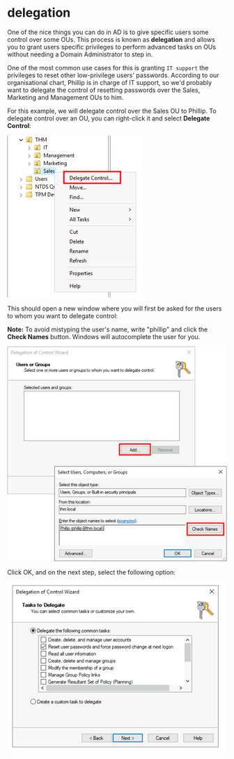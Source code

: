 # delegation

One of the nice things you can do in AD is to give specific users some control over some OUs. This process is known as **delegation** and
 allows you to grant users specific privileges to perform advanced tasks
 on OUs without needing a Domain Administrator to step in.

One of the most common use cases for this is granting `IT support`
 the privileges to reset other low-privilege users' passwords. According
 to our organisational chart, Phillip is in charge of IT support, so 
we'd probably want to delegate the control of resetting passwords over 
the Sales, Marketing and Management OUs to him.

For this example, we will delegate control over the Sales OU to 
Phillip. To delegate control over an OU, you can right-click it and 
select **Delegate Control**:

![Untitled](Untitled.png)

This should open a new window where you will first be asked for the users to whom you want to delegate control:

**Note:** To avoid mistyping the user's name, write "phillip" and click the **Check Names** button. Windows will autocomplete the user for you.

![Untitled](Untitled%201.png)

Click OK, and on the next step, select the following option:

![Untitled](Untitled%202.png)